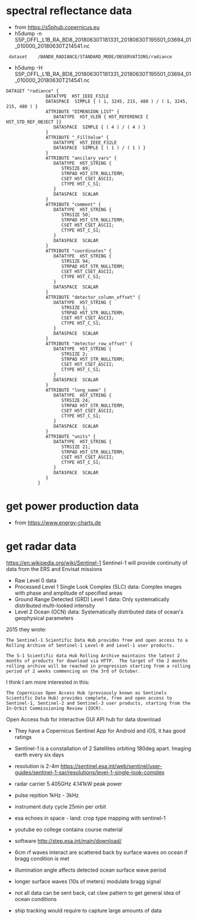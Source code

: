 
# spectral reflectance data

- from https://s5phub.copernicus.eu
-  h5dump -n S5P_OFFL_L1B_RA_BD8_20180630T181331_20180630T195501_03694_01_010000_20180630T214541.nc

```
 dataset    /BAND8_RADIANCE/STANDARD_MODE/OBSERVATIONS/radiance
```

- h5dump -H S5P_OFFL_L1B_RA_BD8_20180630T181331_20180630T195501_03694_01_010000_20180630T214541.nc

```
DATASET "radiance" {
               DATATYPE  H5T_IEEE_F32LE
               DATASPACE  SIMPLE { ( 1, 3245, 215, 480 ) / ( 1, 3245, 215, 480 ) }
               ATTRIBUTE "DIMENSION_LIST" {
                  DATATYPE  H5T_VLEN { H5T_REFERENCE { H5T_STD_REF_OBJECT }}
                  DATASPACE  SIMPLE { ( 4 ) / ( 4 ) }
               }
               ATTRIBUTE "_FillValue" {
                  DATATYPE  H5T_IEEE_F32LE
                  DATASPACE  SIMPLE { ( 1 ) / ( 1 ) }
               }
               ATTRIBUTE "ancilary_vars" {
                  DATATYPE  H5T_STRING {
                     STRSIZE 89;
                     STRPAD H5T_STR_NULLTERM;
                     CSET H5T_CSET_ASCII;
                     CTYPE H5T_C_S1;
                  }
                  DATASPACE  SCALAR
               }
               ATTRIBUTE "comment" {
                  DATATYPE  H5T_STRING {
                     STRSIZE 50;
                     STRPAD H5T_STR_NULLTERM;
                     CSET H5T_CSET_ASCII;
                     CTYPE H5T_C_S1;
                  }
                  DATASPACE  SCALAR
               }
               ATTRIBUTE "coordinates" {
                  DATATYPE  H5T_STRING {
                     STRSIZE 94;
                     STRPAD H5T_STR_NULLTERM;
                     CSET H5T_CSET_ASCII;
                     CTYPE H5T_C_S1;
                  }
                  DATASPACE  SCALAR
               }
               ATTRIBUTE "detector_column_offset" {
                  DATATYPE  H5T_STRING {
                     STRSIZE 1;
                     STRPAD H5T_STR_NULLTERM;
                     CSET H5T_CSET_ASCII;
                     CTYPE H5T_C_S1;
                  }
                  DATASPACE  SCALAR
               }
               ATTRIBUTE "detector_row_offset" {
                  DATATYPE  H5T_STRING {
                     STRSIZE 2;
                     STRPAD H5T_STR_NULLTERM;
                     CSET H5T_CSET_ASCII;
                     CTYPE H5T_C_S1;
                  }
                  DATASPACE  SCALAR
               }
               ATTRIBUTE "long_name" {
                  DATATYPE  H5T_STRING {
                     STRSIZE 24;
                     STRPAD H5T_STR_NULLTERM;
                     CSET H5T_CSET_ASCII;
                     CTYPE H5T_C_S1;
                  }
                  DATASPACE  SCALAR
               }
               ATTRIBUTE "units" {
                  DATATYPE  H5T_STRING {
                     STRSIZE 21;
                     STRPAD H5T_STR_NULLTERM;
                     CSET H5T_CSET_ASCII;
                     CTYPE H5T_C_S1;
                  }
                  DATASPACE  SCALAR
               }
            }
```


# get power production data
- from https://www.energy-charts.de


# get radar data

https://en.wikipedia.org/wiki/Sentinel-1
Sentinel-1 will provide continuity of data from the ERS and Envisat missions

-    Raw Level 0 data
-    Processed Level 1 Single Look Complex (SLC) data:
        Complex images with phase and amplitude of specified areas
-    Ground Range Detected (GRD) Level 1 data:
        Only systematically distributed multi-looked intensity
-    Level 2 Ocean (OCN) data:
        Systematically distributed data of ocean's geophysical parameters

2015 they wrote:

```
The Sentinel-1 Scientific Data Hub provides free and open access to a
Rolling Archive of Sentinel-1 Level-0 and Level-1 user products.

The S-1 Scientific data Hub Rolling Archive maintains the latest 2
months of products for download via HTTP.  The target of the 2 months
rolling archive will be reached in progression starting from a rolling
period of 2 weeks commencing on the 3rd of October.
```

I think I am more interested in this:

```
The Copernicus Open Access Hub (previously known as Sentinels
Scientific Data Hub) provides complete, free and open access to
Sentinel-1, Sentinel-2 and Sentinel-3 user products, starting from the
In-Orbit Commissioning Review (IOCR).
```

Open Access hub for interactive GUI
API hub for data download

- They have a Copernicus Sentinel App for Android and iOS, it has good
  ratings
- Sentinel-1 is a constallation of 2 Satellites orbiting 180deg apart. Imaging earth every six days
- resolution is 2-4m https://sentinel.esa.int/web/sentinel/user-guides/sentinel-1-sar/resolutions/level-1-single-look-complex
- radar carrier 5.405GHz 4.141kW peak power
- pulse repition 1kHz - 3kHz
- instrument duty cycle 25min per orbit

- esa echoes in space - land: crop type mapping with sentinel-1
- youtube eo college contains course material
- software http://step.esa.int/main/download/

- 6cm rf waves interact are scattered back by surface waves on ocean if bragg condition is met
- illumination angle affects detected ocean surface wave period
- longer surface waves (10s of meters) modulate bragg signal
- not all data can be sent back, cat claw pattern to get general idea of ocean conditions
- ship tracking would require to capture large amounts of data